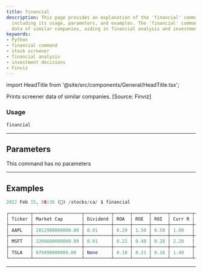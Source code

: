 ```yaml
---
title: financial
description: This page provides an explanation of the 'financial' command in Python,
  including its usage, parameters, and examples. The 'financial' command prints screener
  data of similar companies, aiding in financial analysis and investment decisions.
keywords:
- Python
- financial command
- stock screener
- financial analysis
- investment decisions
- Finviz
---
```


import HeadTitle from '@site/src/components/General/HeadTitle.tsx';

<HeadTitle title="stocks/ca/financial - Reference | OpenBB Terminal Docs" />

Prints screener data of similar companies. [Source: Finviz]

### Usage

```python
financial
```

---

## Parameters

This command has no parameters



---

## Examples

```python
2022 Feb 15, 08:36 (🦋) /stocks/ca/ $ financial
                                                                                Stock Screener
┌────────┬──────────────────┬──────────┬──────┬──────┬──────┬────────┬─────────┬───────────┬─────────┬─────────┬────────┬──────────┬──────────┬────────┬────────┬─────────────┐
│ Ticker │ Market Cap       │ Dividend │ ROA  │ ROE  │ ROI  │ Curr R │ Quick R │ LTDebt/Eq │ Debt/Eq │ Gross M │ Oper M │ Profit M │ Earnings │ Price  │ Change │ Volume      │
├────────┼──────────────────┼──────────┼──────┼──────┼──────┼────────┼─────────┼───────────┼─────────┼─────────┼────────┼──────────┼──────────┼────────┼────────┼─────────────┤
│ AAPL   │ 2812900000000.00 │ 0.01     │ 0.29 │ 1.50 │ 0.50 │ 1.00   │ 1.00    │ 1.48      │ 1.71    │ 0.43    │ 0.31   │ 0.27     │ Jan 27/a │ 168.88 │ 0.00   │ 86185528.00 │
├────────┼──────────────────┼──────────┼──────┼──────┼──────┼────────┼─────────┼───────────┼─────────┼─────────┼────────┼──────────┼──────────┼────────┼────────┼─────────────┤
│ MSFT   │ 2266600000000.00 │ 0.01     │ 0.22 │ 0.48 │ 0.28 │ 2.20   │ 2.20    │ 0.38      │ 0.42    │ 0.69    │ 0.42   │ 0.39     │ Jan 25/a │ 295.00 │ -0.00  │ 36359488.00 │
├────────┼──────────────────┼──────────┼──────┼──────┼──────┼────────┼─────────┼───────────┼─────────┼─────────┼────────┼──────────┼──────────┼────────┼────────┼─────────────┤
│ TSLA   │ 879490000000.00  │ None     │ 0.10 │ 0.21 │ 0.16 │ 1.40   │ 1.10    │ 0.17      │ 0.23    │ 0.25    │ 0.12   │ 0.10     │ Jan 26/a │ 875.76 │ 0.02   │ 22585472.00 │
└────────┴──────────────────┴──────────┴──────┴──────┴──────┴────────┴─────────┴───────────┴─────────┴─────────┴────────┴──────────┴──────────┴────────┴────────┴─────────────┘
```
---
